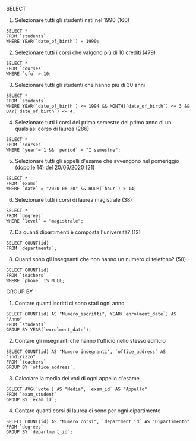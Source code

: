 SELECT

1. Selezionare tutti gli studenti nati nel 1990 (160)

```
SELECT *
FROM `students`
WHERE YEAR(`date_of_birth`) = 1990;
```

2. Selezionare tutti i corsi che valgono più di 10 crediti (479)

```
SELECT *
FROM `courses`
WHERE `cfu` > 10;
```

3. Selezionare tutti gli studenti che hanno più di 30 anni

```
SELECT *
FROM `students`
WHERE YEAR(`date_of_birth`) <= 1994 && MONTH(`date_of_birth`) <= 3 && DAY(`date_of_birth`) <= 4;
```

4. Selezionare tutti i corsi del primo semestre del primo anno di un qualsiasi corso di laurea (286)

```
SELECT * 
FROM `courses`
WHERE `year`= 1 && `period` = "I semestre";
```

5. Selezionare tutti gli appelli d'esame che avvengono nel pomeriggio (dopo le 14) del 20/06/2020 (21)

```
SELECT * 
FROM `exams`
WHERE `date` = "2020-06-20" && HOUR(`hour`) > 14;
```

6. Selezionare tutti i corsi di laurea magistrale (38)

```
SELECT * 
FROM `degrees`
WHERE `level` = "magistrale";
```

7. Da quanti dipartimenti è composta l'università? (12)

```
SELECT COUNT(id) 
FROM `departments`;
```

8. Quanti sono gli insegnanti che non hanno un numero di telefono? (50)

```
SELECT COUNT(id) 
FROM `teachers`
WHERE `phone` IS NULL;
```

GROUP BY

1. Contare quanti iscritti ci sono stati ogni anno

```
SELECT COUNT(id) AS "Numero_iscritti", YEAR(`enrolment_date`) AS "Anno"
FROM `students`
GROUP BY YEAR(`enrolment_date`);
```

2. Contare gli insegnanti che hanno l'ufficio nello stesso edificio

```
SELECT COUNT(id) AS "Numero insegnanti", `office_address` AS "indirizzo"
FROM `teachers`
GROUP BY `office_address`;
```

3. Calcolare la media dei voti di ogni appello d'esame

```
SELECT AVG(`vote`) AS "Media", `exam_id` AS "Appello"
FROM `exam_student`
GROUP BY `exam_id`;
```

4. Contare quanti corsi di laurea ci sono per ogni dipartimento

```
SELECT COUNT(id) AS "Numero corsi", `department_id` AS "Dipartimento"
FROM `degrees`
GROUP BY `department_id`;
```
